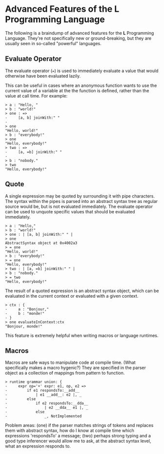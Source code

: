 Advanced Features of the L Programming Language
===============================================

The following is a braindump of advanced features for the __L__ Programming Language.
They're not specifically new or ground-breaking, but they are usually seen in so-called "powerful" languages.

Evaluate Operator
-----------------

The evaluate operator (`=`) is used to immediately evaluate a value that would otherwise have been evaluated lazily.

This can be useful in cases where an anonymous function wants to use the current value of a variable
at the the function is defined, rather than the value at call time. For example:

	> a : "Hello, "
	> b : "world!"
	> one : =>
	-     [a, b] joinWith:" "
	-
	> one
	"Hello, world!"
	> b : "everybody!"
	> one
	"Hello, everybody!"
	> two : =>
	-     [a, =b] joinWith:" "
	-
	> b : "nobody."
	> two
	"Hello, everybody!"


Quote
-----

A single expression may be quoted by surrounding it with pipe characters.
The syntax within the pipes is parsed into an abstract syntax tree as regular source would be, but is not evaluated immediately.
The evaluate operator can be used to unquote specific values that should be evaluated immediately.

	> a : "Hello,"
	> b : "world!"
	> one : | [a, b] joinWith:" " |
	> one
	AbstractSyntax object at 0x4002a3
	> = one
	"Hello, world!"
	> b : "everybody!"
	> = one
	"Hello, everybody!"
	> two : | [a, =b] joinWith:" " |
	> b : "nobody."
	> = two
	"Hello, everybody!"

The result of a quoted expression is an abstract syntax object,
which can be evaluated in the current context or evaluated with a given context.

	> ctx : {
	-     a : "Bonjour,"
	-     b : "monde!"
	- }
	> one evaluateInContext:ctx
	"Bonjour, monde!"

This feature is extremely helpful when writing macros or language runtimes.


Macros
------

Macros are safe ways to manipulate code at compile time. (What specifically makes a macro hygenic?)
They are specified in the parser object as a collection of mappings from pattern to function.

	> runtime grammar union: {
	-     expr op='+' expr: e1, op, e2 =>
	-         if e1 respondsTo:__add__
	-             | e1 __add__: e2 |, _
	-         else
	-             if e2 respondsTo:__dda__
	-                 | e2 __dda__ e1 |, _
	-             else
	-                 _, NotImplemented

Problem areas: (one) if the parser matches strings of tokens and replaces them with abstract syntax,
how do I know at compile time which expressions 'respondsTo' a message;
(two) perhaps strong typing and a good type inferencer would allow me to ask,
at the abstract syntax level, what an expression responds to.

